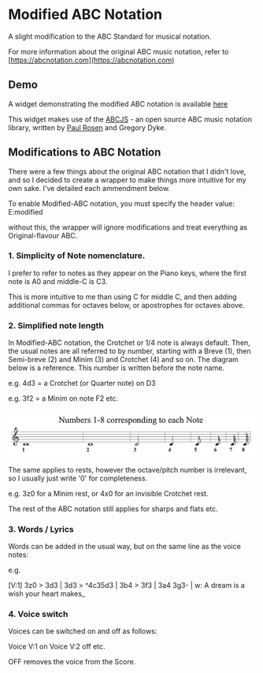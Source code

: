 # Modified ABC Notation
A slight modification to the ABC Standard for musical notation.

For more information about the original ABC music notation, refer to [https://abcnotation.com](https://abcnotation.com)

## Demo
A widget demonstrating the modified ABC notation is available [here](https://paul-goodall.github.io/Modified_ABC_Notation/)

This widget makes use of the [ABCJS](https://www.abcjs.net) - an open source ABC music notation library, written by [Paul Rosen](https://github.com/paulrosen) and Gregory Dyke.

## Modifications to ABC Notation

There were a few things about the original ABC notation that I didn't love, and so I decided to create a wrapper to make things more intuitive for my own sake.  I've detailed each ammendment below.

To enable Modified-ABC notation, you must specify the header value:
E:modified

without this, the wrapper will ignore modifications and treat everything as Original-flavour ABC.

### 1. Simplicity of Note nomenclature.
I prefer to refer to notes as they appear on the Piano keys, where the first note is A0 and middle-C is C3.

This is more intuitive to me than using C for middle C, and then adding additional commas for octaves below, or apostrophes for octaves above.

### 2. Simplified note length
In Modified-ABC notation, the Crotchet or 1/4 note is always default.
Then, the usual notes are all referred to by number, starting with a Breve (1), then Semi-breve (2) and Minim (3) and Crotchet (4) and so on.  The diagram below is a reference.  This number is written before the note name.

e.g. 4d3 = a Crotchet (or Quarter note) on D3

e.g. 3f2 = a Minim on note F2 etc.

![alt text](NoteNames.png)

The same applies to rests, however the octave/pitch number is irrelevant, so I usually just write '0' for completeness.

e.g. 3z0 for a Minim rest, or 4x0 for an invisible Crotchet rest.

The rest of the ABC notation still applies for sharps and flats etc.

### 3. Words / Lyrics
Words can be added in the usual way, but on the same line as the voice notes:

e.g.

[V:1] 3z0  > 3d3 | 3d3 > ^4c35d3 | 3b4  > 3f3 | 3a4 3g3- | w: A dream is a wish your heart makes_

### 4. Voice switch

Voices can be switched on and off as follows:

Voice V:1 on
Voice V:2 off
etc.

OFF removes the voice from the Score.
